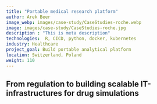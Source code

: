 ```yaml
---
title: "Portable medical research platform"
author: Arek Beer
image_webp: images/case-study/CaseStudies-roche.webp
image: images/case-study/CaseStudies-roche.jpg
description : "This is meta description"
technologies:  R, CICD, python, docker, kubernetes
industry: Healthcare
project_goal: Build portable analytical platform
location: Switzerland, Poland
weight: 110
---
```



## From regulation to building scalable IT-infrastructures for drug simulations
